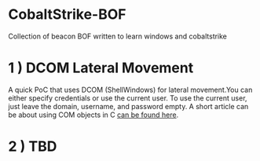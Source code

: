 # CobaltStrike-BOF
Collection of beacon BOF written to learn windows and cobaltstrike


# 1 ) DCOM Lateral Movement
A quick PoC that uses DCOM (ShellWindows) for lateral movement.You can either specify credentials or use the current user. To use the current user, just leave the domain, username, and password empty. A short article can be about using COM objects in C [can be found here](https://yaxser.github.io/CobaltStrike-BOF/).
      
      
      
# 2 ) TBD
